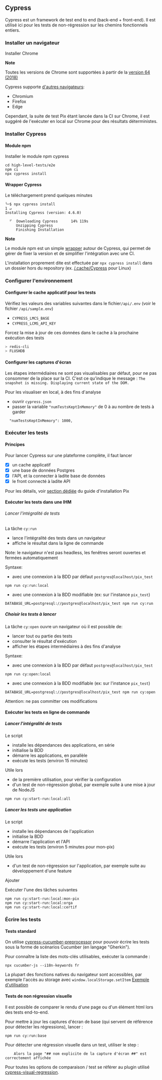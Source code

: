 ## Cypress

Cypress est un framework de test end to end (back-end + front-end).
Il est utilisé ici pour les tests de non-régression sur les chemins fonctionnels entiers. 


### Installer un navigateur

Installer Chrome

**Note** 

Toutes les versions de Chrome sont supportées à partir de la [version 64 (2018)](https://docs.cypress.io/guides/guides/launching-browsers.html#Chrome-Browsers)

Cypress supporte [d'autres navigateurs](https://docs.cypress.io/guides/guides/cross-browser-testing.html#Continuous-Integration-Strategies):
* Chromium
* Firefox
* Edge

Cependant, la suite de test Pix étant lancée dans la CI sur Chrome, il est suggéré de l'exécuter en local sur Chrome pour des résultats déterministes.

### Installer Cypress

#### Module npm
Installer le module npm cypress
```
cd high-level-tests/e2e
npm ci
npx cypress install  
```

#### Wrapper Cypress
Le téléchargement prend quelques minutes
```
╰─$ npx cypress install                                                                                                                            1 ↵
Installing Cypress (version: 4.6.0)

  ⠋  Downloading Cypress      14% 119s
     Unzipping Cypress      
     Finishing Installation 
```

**Note**

Le module npm est un simple [wrapper](https://docs.cypress.io/guides/getting-started/installing-cypress.html#Installing) autour de Cypress, qui permet de gérer de fixer la version et de simplifier l'intégration avec une CI.

L'installation proprement dite est effectuée par `npx cypress install` dans un dossier hors du repository (ex. [/.cache/Cypress](https://docs.cypress.io/guides/getting-started/installing-cypress.html#Binary-cache) pour Linux)

### Configurer l'environnement

#### Configurer le cache applicatif pour les tests

Vérifiez les valeurs des variables suivantes dans le fichier`/api/.env` (voir le fichier `/api/sample.env`)
- `CYPRESS_LMCS_BASE`
- `CYPRESS_LCMS_API_KEY`

Forcez la mise à jour de ces données dans le cache à la prochaine exécution des tests
```bash
> redis-cli
> FLUSHDB
```

#### Configurer les captures d'écran
Les étapes intermédiaires ne sont pas visualisables par défaut, pour ne pas consommer de la place sur la CI.
C'est ce qu'indique le message : `The snapshot is missing. Displaying current state of the DOM.`

Pour les visualiser en local, à des fins d'analyse
- ouvrir `cypress.json`
- passer la variable `"numTestsKeptInMemory"` de 0 à au nombre de tests à garder
```
  "numTestsKeptInMemory": 1000,
```


### Exécuter les tests

#### Principes

Pour lancer Cypress sur une plateforme complète, il faut lancer
* [x] un cache applicatif
* [x] une base de données Postgres
* [x] l'API, et la connecter à ladite base de données
* [x] le front connecté à ladite API

Pour les détails, voir [section dédiée](../INSTALLATION.md#L42-L42) du guide d'installation Pix

#### Exécuter les tests dans une IHM

###### Lancer l'intégralité de tests

La tâche `cy:run`
- lance l'intégralité des tests dans un navigateur
- affiche le résultat dans la ligne de commande

Note: le navigateur n'est pas headless, les fenêtres seront ouvertes et fermées automatiquement

Syntaxe:
- avec une connexion à la BDD par défaut `postgres@localhost/pix_test`
```
npm run cy:run:local
```
- avec une connexion à la BDD modifiable (ex: sur l'instance `pix_test`)
```
DATABASE_URL=postgresql://postgres@localhost/pix_test npm run cy:run
```

##### Choisir les tests à lancer

La tâche `cy:open` ouvre un navigateur où il est possible de: 
- lancer tout ou partie des tests
- consulter le résultat d'exécution
- afficher les étapes intermédiaires à des fins d'analyse

Syntaxe:
- avec une connexion à la BDD par défaut `postgres@localhost/pix_test`
```
npm run cy:open:local
```
- avec une connexion à la BDD modifiable (ex: sur l'instance `pix_test`)
```
DATABASE_URL=postgresql://postgres@localhost/pix_test npm run cy:open
```

Attention: ne pas committer ces modifications

#### Exécuter les tests en ligne de commande

##### Lancer l'intégralité de tests

Le script
- installe les dépendances des applications, en série
- initialise la BDD 
- démarre les applications, en parallèle
- exécute les tests (environ 15 minutes)

Utile lors
- de la première utilisation, pour vérifier la configuration
- d'un test de non-régression global, par exemple suite à une mise à jour de NodeJS
```
npm run cy:start-run:local:all
```

##### Lancer les tests une application

Le script
- installe les dépendances de l'application
- initialise la BDD
- démarre l'application et l'API
- exécute les tests (environ 5 minutes pour mon-pix)

Utile lors
- d'un test de non-régression sur l'application, par exemple suite au développement d'une feature

Ajouter 

Exécuter l'une des tâches suivantes
```shell
npm run cy:start-run:local:mon-pix
npm run cy:start-run:local:orga
npm run cy:start-run:local:certif
```


### Écrire les tests

#### Tests standard

On utilise
[cypress-cucumber-preprocessor](https://github.com/TheBrainFamily/cypress-cucumber-preprocessor)
pour pouvoir écrire les tests sous la forme de scénarios Cucumber (en langage
"Gherkin").

Pour connaître la liste des mots-clés utilisables, exécuter la commande :

```
npx cucumber-js --i18n-keywords fr
```

La plupart des fonctions natives du navigateur sont accessibles, par exemple l'accès au storage avec `window.localStorage.setItem` 
[Exemple d'utilisation](http://github.com/1024pix/pix/blob/858179613343e238e0f9776374ba4875b688194f/high-level-tests/e2e/cypress/support/commands.js#L5-L5)


#### Tests de non régression visuelle

Il est possible de comparer le rendu d'une page ou d'un élément html lors des tests end-to-end.  

Pour mettre à jour les captures d'écran de base (qui servent de référence pour détecter les régressions), lancer :
```
npm run cy:run:base
```

Pour détecter une régression visuelle dans un test, utiliser le step : 
```
    Alors la page "## nom explicite de la capture d'écran ##" est correctement affichée
```

Pour toutes les options de comparaison / test se référer au plugin utilisé [cypress-visual-regression](https://github.com/mjhea0/cypress-visual-regression). 
